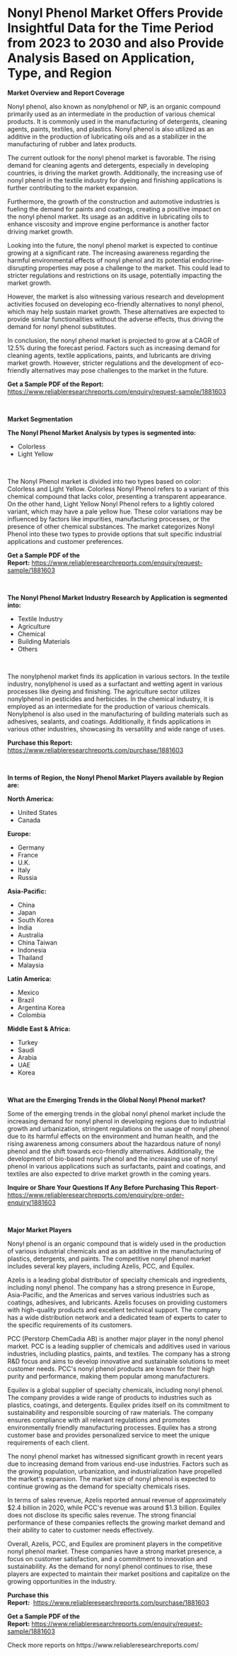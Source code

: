 <p><h1>Nonyl Phenol Market Offers Provide Insightful Data for the Time Period from 2023 to 2030 and also Provide Analysis Based on Application, Type, and Region</h1></p><p><strong>Market Overview and Report Coverage</strong></p>
<p><p>Nonyl phenol, also known as nonylphenol or NP, is an organic compound primarily used as an intermediate in the production of various chemical products. It is commonly used in the manufacturing of detergents, cleaning agents, paints, textiles, and plastics. Nonyl phenol is also utilized as an additive in the production of lubricating oils and as a stabilizer in the manufacturing of rubber and latex products.</p><p>The current outlook for the nonyl phenol market is favorable. The rising demand for cleaning agents and detergents, especially in developing countries, is driving the market growth. Additionally, the increasing use of nonyl phenol in the textile industry for dyeing and finishing applications is further contributing to the market expansion.</p><p>Furthermore, the growth of the construction and automotive industries is fueling the demand for paints and coatings, creating a positive impact on the nonyl phenol market. Its usage as an additive in lubricating oils to enhance viscosity and improve engine performance is another factor driving market growth.</p><p>Looking into the future, the nonyl phenol market is expected to continue growing at a significant rate. The increasing awareness regarding the harmful environmental effects of nonyl phenol and its potential endocrine-disrupting properties may pose a challenge to the market. This could lead to stricter regulations and restrictions on its usage, potentially impacting the market growth.</p><p>However, the market is also witnessing various research and development activities focused on developing eco-friendly alternatives to nonyl phenol, which may help sustain market growth. These alternatives are expected to provide similar functionalities without the adverse effects, thus driving the demand for nonyl phenol substitutes.</p><p>In conclusion, the nonyl phenol market is projected to grow at a CAGR of 12.5% during the forecast period. Factors such as increasing demand for cleaning agents, textile applications, paints, and lubricants are driving market growth. However, stricter regulations and the development of eco-friendly alternatives may pose challenges to the market in the future.</p></p>
<p><strong>Get a Sample PDF of the Report:</strong> <a href="https://www.reliableresearchreports.com/enquiry/request-sample/1881603">https://www.reliableresearchreports.com/enquiry/request-sample/1881603</a></p>
<p>&nbsp;</p>
<p><strong>Market Segmentation</strong></p>
<p><strong>The Nonyl Phenol Market Analysis by types is segmented into:</strong></p>
<p><ul><li>Colorless</li><li>Light Yellow</li></ul></p>
<p>&nbsp;</p>
<p><p>The Nonyl Phenol market is divided into two types based on color: Colorless and Light Yellow. Colorless Nonyl Phenol refers to a variant of this chemical compound that lacks color, presenting a transparent appearance. On the other hand, Light Yellow Nonyl Phenol refers to a lightly colored variant, which may have a pale yellow hue. These color variations may be influenced by factors like impurities, manufacturing processes, or the presence of other chemical substances. The market categorizes Nonyl Phenol into these two types to provide options that suit specific industrial applications and customer preferences.</p></p>
<p><strong>Get a Sample PDF of the Report:</strong>&nbsp;<a href="https://www.reliableresearchreports.com/enquiry/request-sample/1881603">https://www.reliableresearchreports.com/enquiry/request-sample/1881603</a></p>
<p>&nbsp;</p>
<p><strong>The Nonyl Phenol Market Industry Research by Application is segmented into:</strong></p>
<p><ul><li>Textile Industry</li><li>Agriculture</li><li>Chemical</li><li>Building Materials</li><li>Others</li></ul></p>
<p>&nbsp;</p>
<p><p>The nonylphenol market finds its application in various sectors. In the textile industry, nonylphenol is used as a surfactant and wetting agent in various processes like dyeing and finishing. The agriculture sector utilizes nonylphenol in pesticides and herbicides. In the chemical industry, it is employed as an intermediate for the production of various chemicals. Nonylphenol is also used in the manufacturing of building materials such as adhesives, sealants, and coatings. Additionally, it finds applications in various other industries, showcasing its versatility and wide range of uses.</p></p>
<p><strong>Purchase this Report:</strong>&nbsp; <a href="https://www.reliableresearchreports.com/purchase/1881603">https://www.reliableresearchreports.com/purchase/1881603</a></p>
<p>&nbsp;</p>
<p><strong>In terms of Region, the Nonyl Phenol Market Players available by Region are:</strong></p>
<p>
    <p> <strong> North America: </strong>
        <ul>
            <li>United States</li>
            <li>Canada</li>
        </ul>
        </p> 
    <p> <strong> Europe: </strong>
        <ul>
            <li>Germany</li>
            <li>France</li>
            <li>U.K.</li>
            <li>Italy</li>
            <li>Russia</li>
        </ul>
        </p> 
    <p> <strong> Asia-Pacific: </strong>
        <ul>
            <li>China</li>
            <li>Japan</li>
            <li>South Korea</li>
            <li>India</li>
            <li>Australia</li>
            <li>China Taiwan</li>
            <li>Indonesia</li>
            <li>Thailand</li>
            <li>Malaysia</li>
        </ul>
        </p> 
    <p> <strong> Latin America: </strong>
        <ul>
            <li>Mexico</li>
            <li>Brazil</li>
            <li>Argentina Korea</li>
            <li>Colombia</li>
        </ul>
        </p> 
    <p> <strong> Middle East & Africa: </strong>
        <ul>
            <li>Turkey</li>
            <li>Saudi</li>
            <li>Arabia</li>
            <li>UAE</li>
            <li>Korea</li>
        </ul>
    </p>
    </p>
<p>&nbsp;</p>
<p><strong>What are the Emerging Trends in the Global Nonyl Phenol market?</strong></p>
<p><p>Some of the emerging trends in the global nonyl phenol market include the increasing demand for nonyl phenol in developing regions due to industrial growth and urbanization, stringent regulations on the usage of nonyl phenol due to its harmful effects on the environment and human health, and the rising awareness among consumers about the hazardous nature of nonyl phenol and the shift towards eco-friendly alternatives. Additionally, the development of bio-based nonyl phenol and the increasing use of nonyl phenol in various applications such as surfactants, paint and coatings, and textiles are also expected to drive market growth in the coming years.</p></p>
<p><strong>Inquire or Share Your Questions If Any Before Purchasing This Report</strong>- <a href="https://www.reliableresearchreports.com/enquiry/pre-order-enquiry/1881603">https://www.reliableresearchreports.com/enquiry/pre-order-enquiry/1881603</a></p>
<p>&nbsp;</p>
<p><strong>Major Market Players</strong></p>
<p><p>Nonyl phenol is an organic compound that is widely used in the production of various industrial chemicals and as an additive in the manufacturing of plastics, detergents, and paints. The competitive nonyl phenol market includes several key players, including Azelis, PCC, and Equilex.</p><p>Azelis is a leading global distributor of specialty chemicals and ingredients, including nonyl phenol. The company has a strong presence in Europe, Asia-Pacific, and the Americas and serves various industries such as coatings, adhesives, and lubricants. Azelis focuses on providing customers with high-quality products and excellent technical support. The company has a wide distribution network and a dedicated team of experts to cater to the specific requirements of its customers.</p><p>PCC (Perstorp ChemCadia AB) is another major player in the nonyl phenol market. PCC is a leading supplier of chemicals and additives used in various industries, including plastics, paints, and textiles. The company has a strong R&D focus and aims to develop innovative and sustainable solutions to meet customer needs. PCC's nonyl phenol products are known for their high purity and performance, making them popular among manufacturers.</p><p>Equilex is a global supplier of specialty chemicals, including nonyl phenol. The company provides a wide range of products to industries such as plastics, coatings, and detergents. Equilex prides itself on its commitment to sustainability and responsible sourcing of raw materials. The company ensures compliance with all relevant regulations and promotes environmentally friendly manufacturing processes. Equilex has a strong customer base and provides personalized service to meet the unique requirements of each client.</p><p>The nonyl phenol market has witnessed significant growth in recent years due to increasing demand from various end-use industries. Factors such as the growing population, urbanization, and industrialization have propelled the market's expansion. The market size of nonyl phenol is expected to continue growing as the demand for specialty chemicals rises.</p><p>In terms of sales revenue, Azelis reported annual revenue of approximately $2.4 billion in 2020, while PCC's revenue was around $1.3 billion. Equilex does not disclose its specific sales revenue. The strong financial performance of these companies reflects the growing market demand and their ability to cater to customer needs effectively.</p><p>Overall, Azelis, PCC, and Equilex are prominent players in the competitive nonyl phenol market. These companies have a strong market presence, a focus on customer satisfaction, and a commitment to innovation and sustainability. As the demand for nonyl phenol continues to rise, these players are expected to maintain their market positions and capitalize on the growing opportunities in the industry.</p></p>
<p><strong>Purchase this Report:</strong>&nbsp;&nbsp;<a href="https://www.reliableresearchreports.com/purchase/1881603">https://www.reliableresearchreports.com/purchase/1881603</a></p>
<p></p>
<p><strong>Get a Sample PDF of the Report:</strong>&nbsp;<a href="https://www.reliableresearchreports.com/enquiry/request-sample/1881603">https://www.reliableresearchreports.com/enquiry/request-sample/1881603</a></p>
<p>Check more reports on https://www.reliableresearchreports.com/</p>